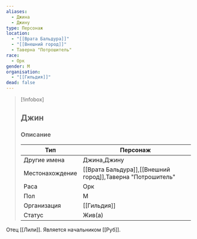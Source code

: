 ```yaml
---
aliases:
  - Джина
  - Джину
type: Персонаж
location:
  - "[[Врата Бальдура]]"
  - "[[Внешний город]]"
  - Таверна "Потрошитель"
race:
  - Орк
gender: М
organisation:
  - "[[Гильдия]]"
dead: false
---
```


> [!infobox]
> 
> ## Джин
> 
> ### Описание
> 
> | Тип | Персонаж |
> | --- | --- |
> | Другие имена| Джина,Джину |
> | Местонахождение | [[Врата Бальдура]],[[Внешний город]],Таверна "Потрошитель" |
> | Раса | Орк |
> | Пол | М |
> | Организация | [[Гильдия]] |
> | Статус | Жив(а) |
> 
Отец [[Лили]]. Является начальником [[Руб]].